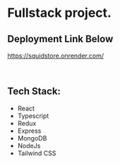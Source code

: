 # Fullstack project.

## Deployment Link Below

https://squidstore.onrender.com/

<br />

## Tech Stack:

- React
- Typescript
- Redux
- Express
- MongoDB
- NodeJs
- Tailwind CSS



